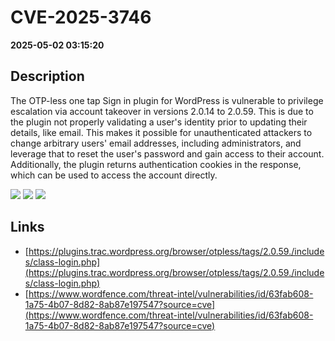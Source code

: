# CVE-2025-3746

**2025-05-02 03:15:20**

## Description
The OTP-less one tap Sign in plugin for WordPress is vulnerable to privilege escalation via account takeover in versions 2.0.14 to 2.0.59. This is due to the plugin not properly validating a user's identity prior to updating their details, like email. This makes it possible for unauthenticated attackers to change arbitrary users' email addresses, including administrators, and leverage that to reset the user's password and gain access to their account.
Additionally, the plugin returns authentication cookies in the response, which can be used to access the account directly.

![](https://img.shields.io/static/v1?label=Score&message=9.8&color=red)
![](https://img.shields.io/static/v1?label=Severity&message=CRITICAL&color=red)
![](https://img.shields.io/static/v1?label=CWE&message=Auth&color=green)

## Links
- [https://plugins.trac.wordpress.org/browser/otpless/tags/2.0.59./includes/class-login.php](https://plugins.trac.wordpress.org/browser/otpless/tags/2.0.59./includes/class-login.php)
- [https://www.wordfence.com/threat-intel/vulnerabilities/id/63fab608-1a75-4b07-8d82-8ab87e197547?source=cve](https://www.wordfence.com/threat-intel/vulnerabilities/id/63fab608-1a75-4b07-8d82-8ab87e197547?source=cve)
